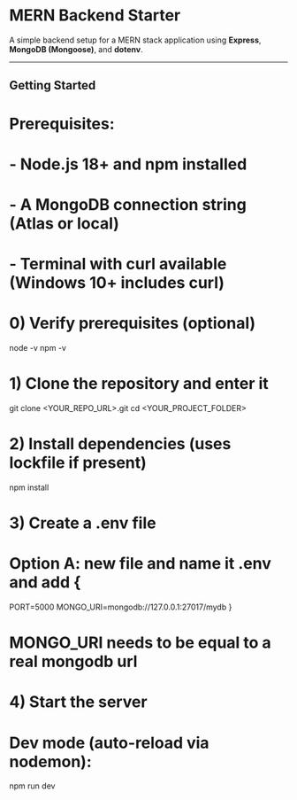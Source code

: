 # MERN Backend Starter

A simple backend setup for a MERN stack application using **Express**, **MongoDB (Mongoose)**, and **dotenv**.

---

## Getting Started

# Prerequisites:
# - Node.js 18+ and npm installed
# - A MongoDB connection string (Atlas or local)
# - Terminal with curl available (Windows 10+ includes curl)

# 0) Verify prerequisites (optional)
node -v
npm -v

# 1) Clone the repository and enter it
git clone <YOUR_REPO_URL>.git
cd <YOUR_PROJECT_FOLDER>

# 2) Install dependencies (uses lockfile if present)
npm install

# 3) Create a .env file
#    Option A: new file and name it .env and add {
PORT=5000
MONGO_URI=mongodb://127.0.0.1:27017/mydb
}
# MONGO_URI needs to be equal to a real mongodb url

# 4) Start the server
#    Dev mode (auto-reload via nodemon):
npm run dev
